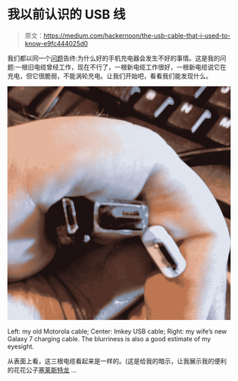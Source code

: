 # 我以前认识的 USB 线

> 原文：<https://medium.com/hackernoon/the-usb-cable-that-i-used-to-know-e9fc444025d0>

我们都以同一个[问题](https://hackernoon.com/tagged/question)告终:为什么好的手机充电器会发生不好的事情。这是我的问题:一根旧电缆曾经工作，现在不行了，一根新电缆工作很好，一根新电缆说它在充电，但它很脆弱，不能涡轮充电。让我们开始吧，看看我们能发现什么。

![](img/705c99bf8de01ba4c129488e3431706d.png)

Left: my old Motorola cable; Center: Imkey USB cable; Right: my wife’s new Galaxy 7 charging cable. The blurriness is also a good estimate of my eyesight.

从表面上看，这三根电缆看起来是一样的。(这是给我的暗示，让我展示我的便利的花花公子[塞莱斯特龙](https://www.amazon.com/Celestron-Deluxe-Handheld-Digital-Microscope/dp/B004QF0A1Y/ref=as_li_ss_tl?ie=UTF8&qid=1484548399&sr=8-1-spons&keywords=celestron+microscope&psc=1&linkCode=ll1&tag=codingjoe0f-20&linkId=d01557a847947ccc023feecab0c756bc) …
